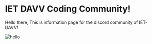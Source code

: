 # IET DAVV Coding Community!
Hello there,
This is information page for the discord community of IET-DAVV!

![hello](https://imgur.com/cwmt68n)
